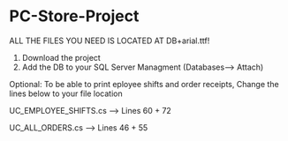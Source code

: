 # PC-Store-Project
ALL THE FILES YOU NEED IS LOCATED AT DB+arial.ttf!

1. Download the project
2. Add the DB to your SQL Server Managment (Databases--> Attach)

Optional:
To be able to print eployee shifts and order receipts, Change the lines below to your file location 

UC_EMPLOYEE_SHIFTS.cs --> Lines 60 + 72 

UC_ALL_ORDERS.cs --> Lines 46 + 55
